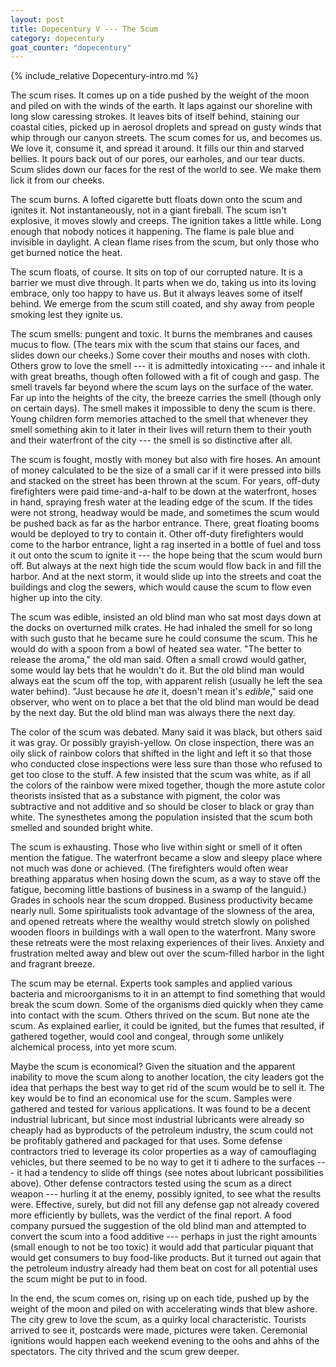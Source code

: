 ```yaml
---
layout: post
title: Dopecentury V --- The Scum
category: dopecentury
goat_counter: "dopecentury" 
---
```


{% include_relative Dopecentury-intro.md %}

The scum rises. It comes up on a tide pushed by the weight of the moon and piled on with the winds of the earth. It laps against our shoreline with long slow caressing strokes. It leaves bits of itself behind, staining our coastal cities, picked up in aerosol droplets and spread on gusty winds that whip through our canyon streets. The scum comes for us, and becomes us. We love it, consume it, and spread it around. It fills our thin and starved bellies. It pours back out of our pores, our earholes, and our tear ducts. Scum slides down our faces for the rest of the world to see. We make them lick it from our cheeks.

The scum burns. A lofted cigarette butt floats down onto the scum and ignites it. Not instantaneously, not in a giant fireball. The scum isn't explosive, it moves slowly and creeps. The ignition takes a little while. Long enough that nobody notices it happening.  The flame is pale blue and invisible in daylight. A clean flame rises from the scum, but only those who get burned notice the heat.

The scum floats, of course. It sits on top of our corrupted nature. It is a barrier we must dive through. It parts when we do, taking us into its loving embrace, only too happy to have us. But it always leaves some of itself behind. We emerge from the scum still coated, and shy away from people smoking lest they ignite us.

The scum smells: pungent and toxic. It burns the membranes and causes mucus to flow. (The tears mix with the scum that stains our faces, and slides down our cheeks.) Some cover their mouths and noses with cloth. Others grow to love the smell --- it is admittedly intoxicating --- and inhale it with great breaths, though often followed with a fit of cough and gasp. The smell travels far beyond where the scum lays on the surface of the water. Far up into the heights of the city, the breeze carries the smell (though only on certain days). The smell makes it impossible to deny the scum is there. Young children form memories attached to the smell that whenever they smell something akin to it later in their lives will return them to their youth and their waterfront of the city --- the smell is so distinctive after all.

The scum is fought, mostly with money but also with fire hoses. An amount of money calculated to be the size of a small car if it were pressed into bills and stacked on the street has been thrown at the scum. For years, off-duty firefighters were paid time-and-a-half to be down at the waterfront, hoses in hand, spraying fresh water at the leading edge of the scum. If the tides were not strong, headway would be made, and sometimes the scum would be pushed back as far as the harbor entrance. There, great floating booms would be deployed to try to contain it. Other off-duty firefighters would come to the harbor entrance, light a rag inserted in a bottle of fuel and toss it out onto the scum to ignite it --- the hope being that the scum would burn off. But always at the next high tide the scum would flow back in and fill the harbor. And at the next storm, it would slide up into the streets and coat the buildings and clog the sewers, which would cause the scum to flow even higher up into the city.

The scum was edible, insisted an old blind man who sat most days down at the docks on overturned milk crates. He had inhaled the smell for so long with such gusto that he became sure he could consume the scum. This he would do with a spoon from a bowl of heated sea water. "The better to release the aroma," the old man said. Often a small crowd would gather, some would lay bets that he wouldn't do it. But the old blind man would always eat the scum off the top, with apparent relish (usually he left the sea water behind). "Just because he _ate_ it, doesn't mean it's _edible_," said one observer, who went on to place a bet that the old blind man would be dead by the next day. But the old blind man was always there the next day.

The color of the scum was debated. Many said it was black, but others said it was gray. Or possibly grayish-yellow. On close inspection, there was an oily slick of rainbow colors that shifted in the light and left it so that those who conducted close inspections were less sure than those who refused to get too close to the stuff. A few insisted that the scum was white, as if all the colors of the rainbow were mixed together, though the more astute color theorists insisted that as a substance with pigment, the color was subtractive and not additive and so should be closer to black or gray than white. The synesthetes among the population insisted that the scum both smelled and sounded bright white.

The scum is exhausting. Those who live within sight or smell of it often mention the fatigue. The waterfront became a slow and sleepy place where not much was done or achieved. (The firefighters would often wear breathing apparatus when hosing down the scum, as a way to stave off the fatigue, becoming little bastions of business in a swamp of the languid.) Grades in schools near the scum dropped. Business productivity became nearly null. Some spiritualists took advantage of the slowness of the area, and opened retreats where the wealthy would stretch slowly on polished wooden floors in buildings with a wall open to the waterfront. Many swore these retreats were the most relaxing experiences of their lives. Anxiety and frustration melted away and blew out over the scum-filled harbor in the light and fragrant breeze. 

The scum may be eternal. Experts took samples and applied various bacteria and microorganisms to it in an attempt to find something that would break the scum down. Some of the organisms died quickly when they came into contact with the scum. Others thrived on the scum. But none ate the scum. As explained earlier, it could be ignited, but the fumes that resulted, if gathered together, would cool and congeal, through some unlikely alchemical process, into yet more scum. 

Maybe the scum is economical? Given the situation and the apparent inability to move the scum along to another location, the city leaders got the idea that perhaps the best way to get rid of the scum would be to sell it. The key would be to find an economical use for the scum. Samples were gathered and tested for various applications. It was found to be a decent industrial lubricant, but since most industrial lubricants were already so cheaply had as byproducts of the petroleum industry, the scum could not be profitably gathered and packaged for that uses. Some defense contractors tried to leverage its color properties as a way of camouflaging vehicles, but there seemed to be no way to get it ti adhere to the surfaces --- it had a tendency to slide off things (see notes about lubricant possibilities above). Other defense contractors tested using the scum as a direct weapon --- hurling it at the enemy, possibly ignited, to see what the results were. Effective, surely, but did not fill any defense gap not already covered more efficiently by bullets, was the verdict of the final report. A food company pursued the suggestion of the old blind man and attempted to convert the scum into a food additive --- perhaps in just the right amounts (small enough to not be too toxic) it would add that particular piquant that would get consumers to buy food-like products. But it turned out again that the petroleum industry already had them beat on cost for all potential uses the scum might be put to in food.

In the end, the scum comes on, rising up on each tide, pushed up by the weight of the moon and piled on with accelerating winds that blew ashore. The city grew to love the scum, as a quirky local characteristic. Tourists arrived to see it, postcards were made, pictures were taken. Ceremonial ignitions would happen each weekend evening to the oohs and ahhs of the spectators. The city thrived and the scum grew deeper.


